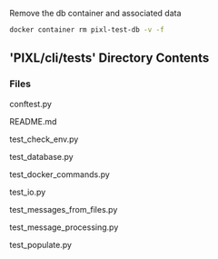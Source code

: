 
Remove the db container and associated data

```bash
docker container rm pixl-test-db -v -f
```

## 'PIXL/cli/tests' Directory Contents

### Files

conftest.py

README.md

test_check_env.py

test_database.py

test_docker_commands.py

test_io.py

test_messages_from_files.py

test_message_processing.py

test_populate.py

